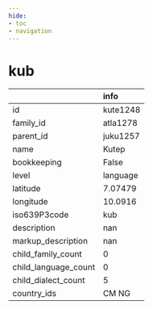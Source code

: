 ```yaml
---
hide:
- toc
- navigation
---
```

# kub
|                      | info     |
|:---------------------|:---------|
| id                   | kute1248 |
| family_id            | atla1278 |
| parent_id            | juku1257 |
| name                 | Kutep    |
| bookkeeping          | False    |
| level                | language |
| latitude             | 7.07479  |
| longitude            | 10.0916  |
| iso639P3code         | kub      |
| description          | nan      |
| markup_description   | nan      |
| child_family_count   | 0        |
| child_language_count | 0        |
| child_dialect_count  | 5        |
| country_ids          | CM NG    |